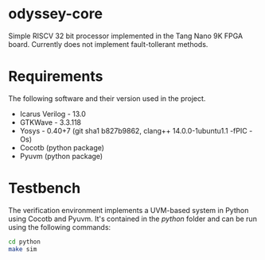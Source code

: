 # odyssey-core

Simple RISCV 32 bit processor implemented in the Tang Nano 9K FPGA board. Currently does not implement fault-tollerant methods.

# Requirements

The following software and their version used in the project.

- Icarus Verilog - 13.0
- GTKWave - 3.3.118
- Yosys - 0.40+7 (git sha1 b827b9862, clang++ 14.0.0-1ubuntu1.1 -fPIC -Os)
- Cocotb (python package)
- Pyuvm (python package)

# Testbench

The verification environment implements a UVM-based system in Python using Cocotb and Pyuvm. It's contained in the *python* folder and can be run using the following commands:

```sh
cd python
make sim
```